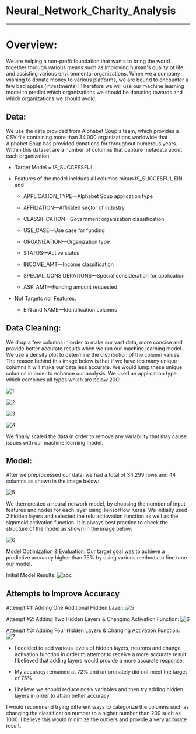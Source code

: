 # Neural_Network_Charity_Analysis
-----

# Overview: 
We are helping a non-profit foundation that wants to bring the world together through various means such as improving human's quality of life and assisting various environmental organizations. When we a company wishing to donate money to various platforms, we are bound to encounter a few bad apples (investments)! Therefore we will use our machine learning model to predict which organizations we should be donating towards and which organizations we should avoid. 

## Data: 
We use the data provided from Alphabet Soup's team, which provides a CSV file containing more than 34,000 organizations worldwide that Alphabet Soup has provided donations for throughout numerous years. Within this dataset are a number of columns that capture metadata about each organization.
 
- Target Model = IS_SUCCESSFUL

- Features of the model incldues all columns minus IS_SUCCESFUL EIN and 
 
  - APPLICATION_TYPE—Alphabet Soup application type

  - AFFILIATION—Affiliated sector of industry

  - CLASSIFICATION—Government organization classification

  - USE_CASE—Use case for funding

  - ORGANIZATION—Organization type

  - STATUS—Active status

  - INCOME_AMT—Income classification

  - SPECIAL_CONSIDERATIONS—Special consideration for application

  - ASK_AMT—Funding amount requested

- Not Targets nor Features:
  - EIN and NAME—Identification columns

## Data Cleaning: 
We drop a few columns in order to make our vast data, more concise and provide better accurate results when we run our machine learning model. We use a density plot to determine the distribution of the column values. The reason behind this image below is that if we have too many unique columns it will make our data less accurate. We would lump these unique columns in order to enhance our analysis. We used an application type which combines all types which are below 200: 

![1](https://i.ibb.co/wJSLvhb/1.png)

![2](https://i.ibb.co/LYbk6LG/2.png)

![3](https://i.ibb.co/BG57S9Q/3.png)

![4](https://i.ibb.co/QXwc0LX/4.png)

We finally scaled the data in order to remove any variability that may cause issues with our machine learning model.

## Model: 

After we preprocessed our data, we had a total of 34,299 rows and 44 columns as shown in the image below:

![5](https://i.ibb.co/tZWvSh2/5.png)


We then created a neural network model, by choosing the number of input features and nodes for each layer using Tensorflow Keras. We initially used 2 hidden layers and selected the relu actiovation function as well as the signmoid activation function. It is always best practice to check the structure of the model as shown in the image below: 

![6](https://i.ibb.co/y8C6qj8/6.png)

Model Optimization & Evaluation: 
Our target goal was to achieve a predictive accuarcy higher than 75% by using various methods to fine tune our model. 

Initial Model Results: 
![abc](https://i.ibb.co/NNQt7GT/8.png)

## Attempts to Improve Accuracy

Attempt #1: Adding One Additional Hidden Layer:
![5](https://i.ibb.co/yS3KkZZ/Attempt1.png)

Attempt #2: Adding Two Hidden Layers & Changing Activation Function: 
![6](https://i.ibb.co/Qp3gBVr/Attempt2.png)

Attempt #3: Adding Four Hidden Layers & Changing Activation Function: 
![7](https://i.ibb.co/wz9CwYr/Attempt3.png)


- I decided to add various levels of hidden layers, neurons and change activation function in order to attempt to receive a more accurate result. I believed that adding layers would provide a more accurate response. 

- My accuracy remained at 72% and unforunately did not meet the target of 75%  

- I believe we should reduce nosiy variables and then try adding hidden layers in order to attain better accuracy.

I would recommend trying different ways to categorize the columns such as changing the classification number to a higher number than 200 such as 1000. I believe this would minimize the outliers and provide a very accurate result. 
